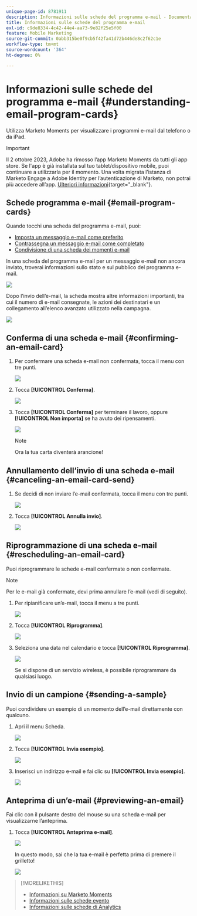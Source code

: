 ```yaml
---
unique-page-id: 8781911
description: Informazioni sulle schede del programma e-mail - Documentazione di Marketo - Documentazione del prodotto
title: Informazioni sulle schede del programma e-mail
exl-id: c9de8334-4c42-44e4-aa73-9e82f25e5f00
feature: Mobile Marketing
source-git-commit: 0abb315be0f9cb5f42fa41d72b446de8c2f62c1e
workflow-type: tm+mt
source-wordcount: '364'
ht-degree: 0%

---
```


# Informazioni sulle schede del programma e-mail {#understanding-email-program-cards}

Utilizza Marketo Moments per visualizzare i programmi e-mail dal telefono o da iPad.

>[!IMPORTANT]
>
>Il 2 ottobre 2023, Adobe ha rimosso l’app Marketo Moments da tutti gli app store. Se l&#39;app è già installata sul tuo tablet/dispositivo mobile, puoi continuare a utilizzarla per il momento. Una volta migrata l’istanza di Marketo Engage a Adobe Identity per l’autenticazione di Marketo, non potrai più accedere all’app. [Ulteriori informazioni](https://nation.marketo.com/t5/product-discussions/marketo-events-app-and-marketo-moments-app-end-of-life/m-p/340712/highlight/true#M193869){target="_blank"}.

## Schede programma e-mail {#email-program-cards}

Quando tocchi una scheda del programma e-mail, puoi:

* [Imposta un messaggio e-mail come preferito](/help/marketo/product-docs/core-marketo-concepts/mobile-apps/marketo-moments/working-with-moments/creating-a-favorite.md)
* [Contrassegna un messaggio e-mail come completato](/help/marketo/product-docs/core-marketo-concepts/mobile-apps/marketo-moments/working-with-moments/marking-it-done.md)
* [Condivisione di una scheda dei momenti e-mail](/help/marketo/product-docs/core-marketo-concepts/mobile-apps/marketo-moments/working-with-moments/sharing-a-moment.md)

In una scheda del programma e-mail per un messaggio e-mail non ancora inviato, troverai informazioni sullo stato e sul pubblico del programma e-mail.

![](assets/image2015-7-2-9-3a33-3a47.png)

Dopo l’invio dell’e-mail, la scheda mostra altre informazioni importanti, tra cui il numero di e-mail consegnate, le azioni dei destinatari e un collegamento all’elenco avanzato utilizzato nella campagna.

![](assets/image2015-9-25-10-3a5-3a29.png)

## Conferma di una scheda e-mail {#confirming-an-email-card}

1. Per confermare una scheda e-mail non confermata, tocca il menu con tre punti.

   ![](assets/image2015-7-16-17-3a6-3a16.png)

1. Tocca **[!UICONTROL Conferma]**.

   ![](assets/image2015-7-16-17-3a8-3a34.png)

1. Tocca **[!UICONTROL Conferma]** per terminare il lavoro, oppure **[!UICONTROL Non importa]** se ha avuto dei ripensamenti.

   ![](assets/image2015-7-16-17-3a12-3a18.png)

   >[!NOTE]
   >
   >Ora la tua carta diventerà arancione!

## Annullamento dell’invio di una scheda e-mail {#canceling-an-email-card-send}

1. Se decidi di non inviare l’e-mail confermata, tocca il menu con tre punti.

   ![](assets/image2015-7-17-9-3a50-3a49.png)

1. Tocca **[!UICONTROL Annulla invio]**.

   ![](assets/image2015-7-17-9-3a52-3a54.png)

## Riprogrammazione di una scheda e-mail {#rescheduling-an-email-card}

Puoi riprogrammare le schede e-mail confermate o non confermate.

>[!NOTE]
>
>Per le e-mail già confermate, devi prima annullare l’e-mail (vedi di seguito).

1. Per ripianificare un’e-mail, tocca il menu a tre punti.

   ![](assets/image2015-7-17-9-3a58-3a44.png)

1. Tocca **[!UICONTROL Riprogramma]**.

   ![](assets/image2015-7-17-10-3a0-3a32.png)

1. Seleziona una data nel calendario e tocca **[!UICONTROL Riprogramma]**.

   ![](assets/image2015-7-17-10-3a5-3a55.png)

   Se si dispone di un servizio wireless, è possibile riprogrammare da qualsiasi luogo.

## Invio di un campione {#sending-a-sample}

Puoi condividere un esempio di un momento dell’e-mail direttamente con qualcuno.

1. Apri il menu Scheda.

   ![](assets/image2015-7-14-16-3a44-3a7.png)

1. Tocca **[!UICONTROL Invia esempio]**.

   ![](assets/image2015-7-14-16-3a40-3a54.png)

1. Inserisci un indirizzo e-mail e fai clic su **[!UICONTROL Invia esempio]**.

   ![](assets/image2015-7-14-17-3a2-3a32.png)

## Anteprima di un’e-mail {#previewing-an-email}

Fai clic con il pulsante destro del mouse su una scheda e-mail per visualizzarne l’anteprima.

1. Tocca **[!UICONTROL Anteprima e-mail]**.

   ![](assets/image2015-7-14-16-3a42-3a21.png)

   In questo modo, sai che la tua e-mail è perfetta prima di premere il grilletto!

   ![](assets/image2015-6-30-11-3a15-3a22.png)

>[!MORELIKETHIS]
>
>* [Informazioni su Marketo Moments](/help/marketo/product-docs/core-marketo-concepts/mobile-apps/marketo-moments/understanding-moments/understanding-marketo-moments.md)
>* [Informazioni sulle schede evento](/help/marketo/product-docs/core-marketo-concepts/mobile-apps/marketo-moments/understanding-moments/understanding-event-cards.md)
>* [Informazioni sulle schede di Analytics](/help/marketo/product-docs/core-marketo-concepts/mobile-apps/marketo-moments/understanding-moments/understanding-analytics-cards.md)
